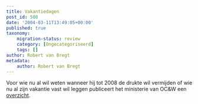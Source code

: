 ```yaml
---
title: Vakantiedagen
post_id: 508
date: '2004-03-11T13:49:05+00:00'
published: true
taxonomy:
    migration-status: review
    category: [Ongecategoriseerd]
    tags: []
author: Robert van Bregt
metadata:
    author: Robert van Bregt
---
```

Voor wie nu al wil weten wanneer hij tot 2008 de drukte wil vermijden of wie nu al zijn vakantie vast wil leggen publiceert het ministerie van OC&W een [overzicht](http://www.minocw.nl/onderwijs/vakanties/datums.html).